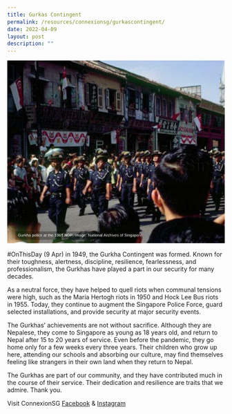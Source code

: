 ```yaml
---
title: Gurkas Contingent
permalink: /resources/connexionsg/gurkascontingent/
date: 2022-04-09
layout: post
description: ""
---
```

![](/images/Gurkas%20Contingent.jpg)

#OnThisDay (9 Apr) in 1949, the Gurkha Contingent was formed. Known for their toughness, alertness, discipline, resilience, fearlessness, and professionalism, the Gurkhas have played a part in our security for many decades.

As a neutral force, they have helped to quell riots when communal tensions were high, such as the Maria Hertogh riots in 1950 and Hock Lee Bus riots in 1955. Today, they continue to augment the Singapore Police Force, guard selected installations, and provide security at major security events.

The Gurkhas’ achievements are not without sacrifice. Although they are Nepalese, they come to Singapore as young as 18 years old, and return to Nepal after 15 to 20 years of service. Even before the pandemic, they go home only for a few weeks every three years. Their children who grow up here, attending our schools and absorbing our culture, may find themselves feeling like strangers in their own land when they return to Nepal.

The Gurkhas are part of our community, and they have contributed much in the course of their service. Their dedication and resilience are traits that we admire. Thank you.

Visit ConnexionSG [Facebook](https://www.facebook.com/ConnexionSG) & [Instagram](https://www.instagram.com/connexionsg/)
